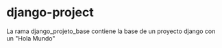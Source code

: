 # django-project

La rama django_projeto_base contiene la base de un proyecto django con un "Hola Mundo"

